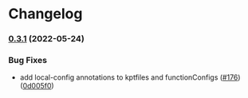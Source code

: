 # Changelog

### [0.3.1](https://github.com/GoogleCloudPlatform/blueprints/compare/spanner-blueprint-v0.3.0...spanner-blueprint-v0.3.1) (2022-05-24)


### Bug Fixes

* add local-config annotations to kptfiles and functionConfigs ([#176](https://github.com/GoogleCloudPlatform/blueprints/issues/176)) ([0d005f0](https://github.com/GoogleCloudPlatform/blueprints/commit/0d005f0174d95d3aca1691e67deffa573c3e7db7))
